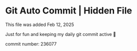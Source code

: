 # Git Auto Commit | Hidden File

This file was added Feb 12, 2025

Just for fun and keeping my daily git commit active 🤪

commit number: 236077

